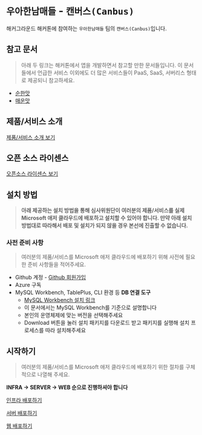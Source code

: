 # `우아한남매들` - `캔버스(Canbus)`

해커그라운드 해커톤에 참여하는 `우아한남매들` 팀의 `캔버스(Canbus)`입니다.

## 참고 문서

> 아래 두 링크는 해커톤에서 앱을 개발하면서 참고할 만한 문서들입니다. 이 문서들에서 언급한 서비스 이외에도 더 많은 서비스들이 PaaS, SaaS, 서버리스 형태로 제공되니 참고하세요.

- [순한맛](./REFERENCES_BASIC.md)
- [매운맛](./REFERENCES_ADVANCED.md)

## 제품/서비스 소개

<!-- 아래 링크는 지우지 마세요 -->
[제품/서비스 소개 보기](TOPIC.md)
<!-- 위 링크는 지우지 마세요 -->

## 오픈 소스 라이센스

<!-- 아래 링크는 지우지 마세요 -->
[오픈소스 라이센스 보기](./LICENSE)
<!-- 위 링크는 지우지 마세요 -->

## 설치 방법

> **아래 제공하는 설치 방법을 통해 심사위원단이 여러분의 제품/서비스를 실제 Microsoft 애저 클라우드에 배포하고 설치할 수 있어야 합니다. 만약 아래 설치 방법대로 따라해서 배포 및 설치가 되지 않을 경우 본선에 진출할 수 없습니다.**

### 사전 준비 사항

> 여러분의 제품/서비스를 Microsoft 애저 클라우드에 배포하기 위해 사전에 필요한 준비 사항들을 적어주세요.
>

- Github 계정 - [Github 회원가입](https://github.com/signup)
- Azure 구독
- MySQL Workbench, TablePlus, CLI 환경 등 **DB 연결 도구**
    - [MySQL Workbench 설치 링크](https://dev.mysql.com/downloads/workbench/)
    - 이 문서에서는 MySQL Workbench를 기준으로 설명합니다
    - 본인의 운영체제에 맞는 버전을 선택해주세요
    - Download 버튼을 눌러 설치 패키지를 다운로드 받고 패키지를 실행해 설치 프로세스를 따라 설치해주세요

## 시작하기

> 여러분의 제품/서비스를 Microsoft 애저 클라우드에 배포하기 위한 절차를 구체적으로 나열해 주세요.
>

**INFRA -> SERVER -> WEB 순으로 진행하셔야 합니다**

[인프라 배포하기](INFRA_DEPLOY.md)

[서버 배포하기](SERVER_DEPLOY.md)

[웹 배포하기](WEB_DEPLOY.md)
